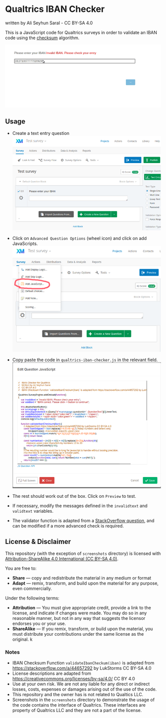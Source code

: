 # Qualtrics IBAN Checker 
written by Ali Seyhun Saral - CC BY-SA 4.0 

This is a JavaScript code for Qualtrics surveys in order to validate an IBAN code using the [checksum](https://en.wikipedia.org/wiki/International_Bank_Account_Number#Validating_the_IBAN) algorithm. 

![Survey screen demo](https://raw.githubusercontent.com/seyhunsaral/qualtrics-iban-check/main/screenshots/demo.gif)

## Usage
* Create a text entry question
![Demo text entry question](https://github.com/seyhunsaral/qualtrics-iban-check/blob/main/screenshots/setting1.png)
* Click on `Advanced Question Options` (wheel icon) and click on add JavaScripts.
![Demo text add JavaScript](https://github.com/seyhunsaral/qualtrics-iban-check/blob/main/screenshots/setting2.png)
* Copy paste the code in `qualtrics-iban-checker.js` in the relevant field.
![Demo text add JavaScript](https://github.com/seyhunsaral/qualtrics-iban-check/blob/main/screenshots/setting3.png)
* The rest should work out of the box. Click on `Preview` to test.
* If necessary, modify the messages defined in the `invalidtext` and `validtext` variables.

* The validator function is adapted from a [StackOverflow question](https://stackoverflow.com/a/44657292/1819625), and can be modified if a more advanced check is required.

## License & Disclaimer
This repository (with the exception of `screenshots` directory) is licensed with [Attribution-ShareAlike 4.0 International (CC BY-SA 4.0)](https://creativecommons.org/licenses/by-sa/4.0/).

You are free to:
- **Share** — copy and redistribute the material in any medium or format
- **Adapt** — remix, transform, and build upon the material
    for any purpose, even commercially.

Under the following terms:
- **Attribution** — You must give appropriate credit, provide a link to the license, and indicate if changes were made. You may do so in any reasonable manner, but not in any way that suggests the licensor endorses you or your use.
- **ShareAlike** — If you remix, transform, or build upon the material, you must distribute your contributions under the same license as the original. k
    
### Notes
- IBAN Checksum Function `validateIbanCheckum(iban)` is adapted from https://stackoverflow.com/a/44657292 by LukStorms CC BY-SA 4.0
- License descriptions are adapted from https://creativecommons.org/licenses/by-sa/4.0/ CC BY 4.0
- Use at your own risk. We are not any liable for any direct or indirect losses, costs, expenses or damages arising out of the use of the code.
- This repository and the owner has is not related to Qualtics LLC.
- Screenshots in the `screenshots` directory to demonstrate the usage of the code contains the interface of Qualtrics. These interfaces are property of Qualtrics LLC and they are not a part of the license. 
